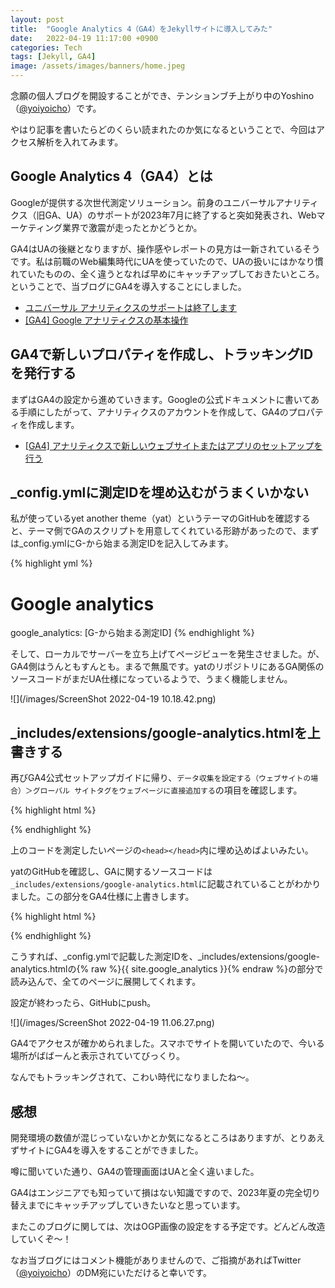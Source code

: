 ```yaml
---
layout: post
title:  "Google Analytics 4（GA4）をJekyllサイトに導入してみた"
date:   2022-04-19 11:17:00 +0900
categories: Tech
tags: [Jekyll, GA4]
image: /assets/images/banners/home.jpeg
---
```

念願の個人ブログを開設することができ、テンションブチ上がり中のYoshino（[@yoiyoicho](https://twitter.com/yoiyoicho)）です。

やはり記事を書いたらどのくらい読まれたのか気になるということで、今回はアクセス解析を入れてみます。

## Google Analytics 4（GA4）とは

Googleが提供する次世代測定ソリューション。前身のユニバーサルアナリティクス（旧GA、UA）のサポートが2023年7月に終了すると突如発表され、Webマーケティング業界で激震が走ったとかどうとか。

GA4はUAの後継となりますが、操作感やレポートの見方は一新されているそうです。私は前職のWeb編集時代にUAを使っていたので、UAの扱いにはかなり慣れていたものの、全く違うとなれば早めにキャッチアップしておきたいところ。ということで、当ブログにGA4を導入することにしました。

- [ユニバーサル アナリティクスのサポートは終了します](https://support.google.com/analytics/answer/11583528)
- [[GA4] Google アナリティクスの基本操作](https://support.google.com/analytics/answer/9367631)

## GA4で新しいプロパティを作成し、トラッキングIDを発行する

まずはGA4の設定から進めていきます。Googleの公式ドキュメントに書いてある手順にしたがって、アナリティクスのアカウントを作成して、GA4のプロパティを作成します。

- [[GA4] アナリティクスで新しいウェブサイトまたはアプリのセットアップを行う](https://support.google.com/analytics/answer/9304153)

## _config.ymlに測定IDを埋め込むがうまくいかない

私が使っているyet another theme（yat）というテーマのGitHubを確認すると、テーマ側でGAのスクリプトを用意してくれている形跡があったので、まずは_config.ymlにG-から始まる測定IDを記入してみます。

{% highlight yml %}
# Google analytics
google_analytics: [G-から始まる測定ID]
{% endhighlight %}

そして、ローカルでサーバーを立ち上げてページビューを発生させました。が、GA4側はうんともすんとも。まるで無風です。yatのリポジトリにあるGA関係のソースコードがまだUA仕様になっているようで、うまく機能しません。

![](/images/ScreenShot 2022-04-19 10.18.42.png)

## _includes/extensions/google-analytics.htmlを上書きする

再びGA4公式セットアップガイドに帰り、`データ収集を設定する（ウェブサイトの場合）＞グローバル サイトタグをウェブページに直接追加する`の項目を確認します。

{% highlight html %}
<!-- Global site tag (gtag.js) - Google Analytics -->
<script async src="https://www.googletagmanager.com/gtag/js?id=[測定ID]"></script>
<script>
  window.dataLayer = window.dataLayer || [];
  function gtag(){dataLayer.push(arguments);}
  gtag('js', new Date());

  gtag('config', '[測定ID]');
</script>
{% endhighlight %}

上のコードを測定したいページの`<head></head>`内に埋め込めばよいみたい。

yatのGitHubを確認し、GAに関するソースコードは`_includes/extensions/google-analytics.html`に記載されていることがわかりました。この部分をGA4仕様に上書きします。

{% highlight html %}
<!-- Global site tag (gtag.js) - Google Analytics -->
<script async src="https://www.googletagmanager.com/gtag/js?id={% raw  %}{{ site.google_analytics }}{% endraw %}"></script>
<script>
  function initGoogleAnalytics() {
    var doNotTrack = (window.doNotTrack === "1" || navigator.doNotTrack === "1" ||
      navigator.doNotTrack === "yes" || navigator.msDoNotTrack === "1");
    var enableDNT = "{{ site.enableDNT | default: true }}" == "true";

    if (!enableDNT || !doNotTrack) {
      window.dataLayer = window.dataLayer || [];
      function gtag(){dataLayer.push(arguments);}
      gtag('js', new Date());
      gtag('config', '{% raw  %}{{ site.google_analytics }}{% endraw %}');
    }
  }
  window.addEventListener("load", initGoogleAnalytics);
</script>
{% endhighlight %}

こうすれば、_config.ymlで記載した測定IDを、_includes/extensions/google-analytics.htmlの{% raw  %}{{ site.google_analytics }}{% endraw %}の部分で読み込んで、全てのページに展開してくれます。

設定が終わったら、GitHubにpush。

![](/images/ScreenShot 2022-04-19 11.06.27.png)

GA4でアクセスが確かめられました。スマホでサイトを開いていたので、今いる場所がばばーんと表示されていてびっくり。

なんでもトラッキングされて、こわい時代になりましたね〜。

## 感想

開発環境の数値が混じっていないかとか気になるところはありますが、とりあえずサイトにGA4を導入をすることができました。

噂に聞いていた通り、GA4の管理画面はUAと全く違いました。

GA4はエンジニアでも知っていて損はない知識ですので、2023年夏の完全切り替えまでにキャッチアップしていきたいなと思っています。

またこのブログに関しては、次はOGP画像の設定をする予定です。どんどん改造していくぞ〜！

なお当ブログにはコメント機能がありませんので、ご指摘があればTwitter（[@yoiyoicho](https://twitter.com/yoiyoicho)）のDM宛にいただけると幸いです。